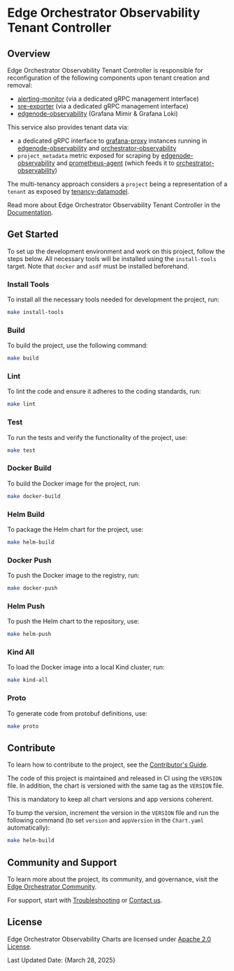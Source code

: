 <!--
SPDX-FileCopyrightText: (C) 2025 Intel Corporation
SPDX-License-Identifier: Apache-2.0
-->

# Edge Orchestrator Observability Tenant Controller

[alerting-monitor]: https://github.com/open-edge-platform/o11y-alerting-monitor
[edgenode-observability]: https://github.com/open-edge-platform/o11y-charts/tree/main/charts/edgenode-observability
[grafana-proxy]: https://github.com/open-edge-platform/o11y-charts/tree/main/apps/grafana-proxy
[orchestrator-observability]: https://github.com/open-edge-platform/o11y-charts/tree/main/charts/orchestrator-observability

[prometheus-agent]: https://github.com/open-edge-platform/edge-manageability-framework/blob/main/argocd/applications/templates/orchestrator-prometheus-agent.yaml
[sre-exporter]: https://github.com/open-edge-platform/o11y-sre-exporter
[tenancy-datamodel]: https://github.com/open-edge-platform/orch-utils/tree/main/tenancy-datamodel

[Documentation]: https://github.com/open-edge-platform/orch-docs
[Edge Orchestrator Community]: https://github.com/open-edge-platform
[Troubleshooting]: https://github.com/open-edge-platform/orch-docs
[Contact us]: https://github.com/open-edge-platform

[Apache 2.0 License]: LICENSES/Apache-2.0.txt
[Contributor's Guide]: CONTRIBUTING.md

## Overview

Edge Orchestrator Observability Tenant Controller is responsible for reconfiguration of the following components upon tenant creation and removal:

- [alerting-monitor] (via a dedicated gRPC management interface)
- [sre-exporter] (via a dedicated gRPC management interface)
- [edgenode-observability] (Grafana Mimir & Grafana Loki)

This service also provides tenant data via:

- a dedicated gRPC interface to [grafana-proxy] instances running in [edgenode-observability] and [orchestrator-observability]
- `project_metadata` metric exposed for scraping by [edgenode-observability] and [prometheus-agent] (which feeds it to [orchestrator-observability])

The multi-tenancy approach considers a `project` being a representation of a `tenant` as exposed by [tenancy-datamodel].

Read more about Edge Orchestrator Observability Tenant Controller in the [Documentation].

## Get Started

To set up the development environment and work on this project, follow the steps below.
All necessary tools will be installed using the `install-tools` target.
Note that `docker` and `asdf` must be installed beforehand.

### Install Tools

To install all the necessary tools needed for development the project, run:

```sh
make install-tools
```

### Build

To build the project, use the following command:

```sh
make build
```

### Lint

To lint the code and ensure it adheres to the coding standards, run:

```sh
make lint
```

### Test

To run the tests and verify the functionality of the project, use:

```sh
make test
```

### Docker Build

To build the Docker image for the project, run:

```sh
make docker-build
```

### Helm Build

To package the Helm chart for the project, use:

```sh
make helm-build
```

### Docker Push

To push the Docker image to the registry, run:

```sh
make docker-push
```

### Helm Push

To push the Helm chart to the repository, use:

```sh
make helm-push
```

### Kind All

To load the Docker image into a local Kind cluster, run:

```sh
make kind-all
```

### Proto

To generate code from protobuf definitions, use:

```sh
make proto
```

## Contribute

To learn how to contribute to the project, see the [Contributor's Guide].

The code of this project is maintained and released in CI using the `VERSION` file.
In addition, the chart is versioned with the same tag as the `VERSION` file.

This is mandatory to keep all chart versions and app versions coherent.

To bump the version, increment the version in the `VERSION` file and run the following command
(to set `version` and `appVersion` in the `Chart.yaml` automatically):

```sh
make helm-build
```

## Community and Support

To learn more about the project, its community, and governance, visit the [Edge Orchestrator Community].

For support, start with [Troubleshooting] or [Contact us].

## License

Edge Orchestrator Observability Charts are licensed under [Apache 2.0 License].

Last Updated Date: {March 28, 2025}
